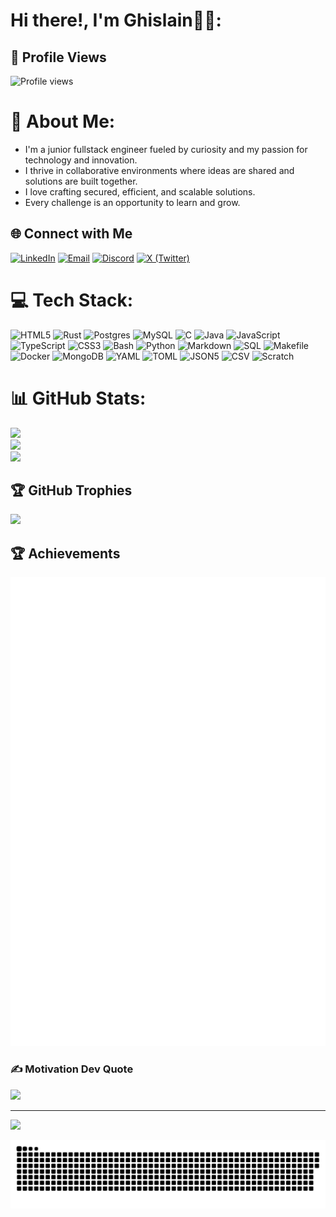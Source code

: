 # Hi there!, I'm Ghislain👋🏼:

## 👀 Profile Views
![Profile views](https://komarev.com/ghpvc/?username=Guy-Ghis&label=Profile%20views&color=007acc&style=for-the-badge)

# 💫 About Me:
- I'm a junior fullstack engineer fueled by curiosity and my passion for technology and innovation.
- I thrive in collaborative environments where ideas are shared and solutions are built together.
- I love crafting secured, efficient, and scalable solutions.
- Every challenge is an opportunity to learn and grow.


## 🌐 Connect with Me

[![LinkedIn](https://img.shields.io/badge/-LinkedIn-%230077B5?style=for-the-badge&logo=linkedin&logoColor=white)](https://www.linkedin.com/in/guy-ghislain-tissong-aa57b1341)
[![Email](https://img.shields.io/badge/-Email-D14836?style=for-the-badge&logo=gmail&logoColor=white)](mailto:tissongguyghislain001@gmail.com)
[![Discord](https://img.shields.io/badge/-Discord-5865F2?style=for-the-badge&logo=discord&logoColor=white)](https://discord.gg/EjzGhySM)
[![X (Twitter)](https://img.shields.io/badge/-X-000000?style=for-the-badge&logo=x&logoColor=white)](https://x.com/ThatGhis?s=08)

# 💻 Tech Stack:
![HTML5](https://img.shields.io/badge/html5-%23E34F26.svg?style=for-the-badge&logo=html5&logoColor=white) ![Rust](https://img.shields.io/badge/rust-%23000000.svg?style=for-the-badge&logo=rust&logoColor=white) ![Postgres](https://img.shields.io/badge/postgres-%23316192.svg?style=for-the-badge&logo=postgresql&logoColor=white) ![MySQL](https://img.shields.io/badge/mysql-4479A1.svg?style=for-the-badge&logo=mysql&logoColor=white) ![C](https://img.shields.io/badge/c-%2300599C.svg?style=for-the-badge&logo=c&logoColor=white) ![Java](https://img.shields.io/badge/java-%23ED8B00.svg?style=for-the-badge&logo=java&logoColor=white)
![JavaScript](https://img.shields.io/badge/javascript-%23F7DF1E.svg?style=for-the-badge&logo=javascript&logoColor=black)
![TypeScript](https://img.shields.io/badge/typescript-%23007ACC.svg?style=for-the-badge&logo=typescript&logoColor=white)
![CSS3](https://img.shields.io/badge/css3-%231572B6.svg?style=for-the-badge&logo=css3&logoColor=white)
![Bash](https://img.shields.io/badge/bash-%2304AA6D.svg?style=for-the-badge&logo=gnu-bash&logoColor=white)
![Python](https://img.shields.io/badge/python-%233776AB.svg?style=for-the-badge&logo=python&logoColor=white)
![Markdown](https://img.shields.io/badge/markdown-%23000000.svg?style=for-the-badge&logo=markdown&logoColor=white)
![SQL](https://img.shields.io/badge/sql-%23007ACC.svg?style=for-the-badge&logo=mysql&logoColor=white)
![Makefile](https://img.shields.io/badge/make-%2300739C.svg?style=for-the-badge&logo=make&logoColor=white)
![Docker](https://img.shields.io/badge/docker-%230db7ed.svg?style=for-the-badge&logo=docker&logoColor=white)
![MongoDB](https://img.shields.io/badge/mongodb-%2347A248.svg?style=for-the-badge&logo=mongodb&logoColor=white)
![YAML](https://img.shields.io/badge/yaml-%23000000.svg?style=for-the-badge&logo=yaml&logoColor=white)
![TOML](https://img.shields.io/badge/toml-%23000000.svg?style=for-the-badge&logo=toml&logoColor=white)
![JSON5](https://img.shields.io/badge/json5-%23CB3837.svg?style=for-the-badge&logo=json5&logoColor=white)
![CSV](https://img.shields.io/badge/csv-%23000000.svg?style=for-the-badge&logo=microsoft-excel&logoColor=white)
![Scratch](https://img.shields.io/badge/scratch-%23F7C600.svg?style=for-the-badge&logo=scratch&logoColor=black)

# 📊 GitHub Stats:
![](https://github-readme-stats.vercel.app/api?username=Guy-Ghis&show_icons=true&theme=github_dark&hide_border=false&include_all_commits=false&count_private=true)<br/>
![](https://github-readme-streak-stats.herokuapp.com/?user=Guy-Ghis&show_icons=true&include_all_commits=true&count_private=true&theme=github_dark&hide_border=false)<br/>
![](https://github-readme-stats.vercel.app/api/top-langs/?username=Guy-Ghis&show_icons=true&theme=github_dark&hide_border=false&include_all_commits=true&count_private=true&layout=compact)

## 🏆 GitHub Trophies
![](https://github-profile-trophy.vercel.app/?username=Guy-Ghis&theme=darkhub&no-frame=false&no-bg=true&margin-w=4)

## 🏆 Achievements
![GitHub Achievements](./metrics.plugin.achievements.compact.svg)

### ✍️ Motivation Dev Quote
![](https://quotes-github-readme.vercel.app/api?type=horizontal&theme=tokyonight)

---
[![](https://visitcount.itsvg.in/api?id=Guy-Ghis&icon=0&color=0)](https://visitcount.itsvg.in)

<picture>
  <source media="(prefers-color-scheme: dark)" srcset="https://raw.githubusercontent.com/Guy-Ghis/Guy-Ghis/output/github-snake-dark.svg" />
  <source media="(prefers-color-scheme: light)" srcset="https://raw.githubusercontent.com/Guy-Ghis/Guy-Ghis/output/github-snake.svg" />
  <img alt="github-snake" src="https://raw.githubusercontent.com/Guy-Ghis/Guy-Ghis/output/github-snake.svg" />
</picture>
